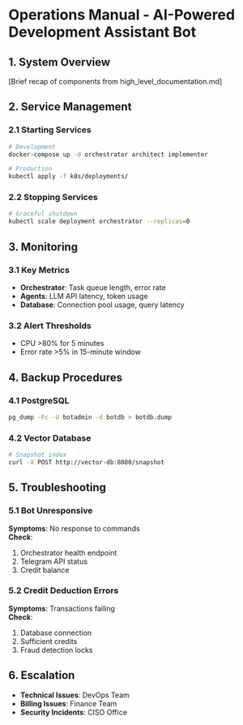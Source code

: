 # Operations Manual - AI-Powered Development Assistant Bot

## 1. System Overview
[Brief recap of components from high_level_documentation.md]

## 2. Service Management
### 2.1 Starting Services
```bash
# Development
docker-compose up -d orchestrator architect implementer

# Production
kubectl apply -f k8s/deployments/
```

### 2.2 Stopping Services
```bash
# Graceful shutdown
kubectl scale deployment orchestrator --replicas=0
```

## 3. Monitoring
### 3.1 Key Metrics
- **Orchestrator**: Task queue length, error rate
- **Agents**: LLM API latency, token usage
- **Database**: Connection pool usage, query latency

### 3.2 Alert Thresholds
- CPU >80% for 5 minutes
- Error rate >5% in 15-minute window

## 4. Backup Procedures
### 4.1 PostgreSQL
```bash
pg_dump -Fc -U botadmin -d botdb > botdb.dump
```

### 4.2 Vector Database
```bash
# Snapshot index
curl -X POST http://vector-db:8080/snapshot
```

## 5. Troubleshooting
### 5.1 Bot Unresponsive
**Symptoms**: No response to commands  
**Check**: 
1. Orchestrator health endpoint
2. Telegram API status
3. Credit balance

### 5.2 Credit Deduction Errors
**Symptoms**: Transactions failing  
**Check**:
1. Database connection
2. Sufficient credits
3. Fraud detection locks

## 6. Escalation
- **Technical Issues**: DevOps Team
- **Billing Issues**: Finance Team
- **Security Incidents**: CISO Office
